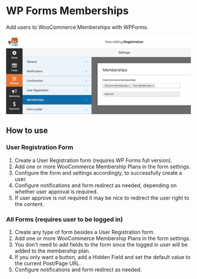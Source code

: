 # WP Forms Memberships
Add users to WooCommerce Memberships with WPForms.

![Memberships settings field](assets/images/field.png "")

## How to use

### User Registration Form
1. Create a User Registration form (requires WP Forms full version).
1. Add one or more WooCommerce Membership Plans in the form settings.
1. Configure the form and settings accordingly, to successfully create a user.
1. Configure notifications and form redirect as needed, depending on whether user approval is required.
1. If user approve is not required it may be nice to redirect the user right to the content.

### All Forms (requires user to be logged in)
1. Create any type of form besides a User Registration form.
1. Add one or more WooCommerce Membership Plans in the form settings.
1. You don't need to add fields to the form since the logged in user will be added to the membership plan.
1. If you only want a button, add a Hidden Field and set the default value to the current Post/Page URL.
1. Configure notifications and form redirect as needed.
